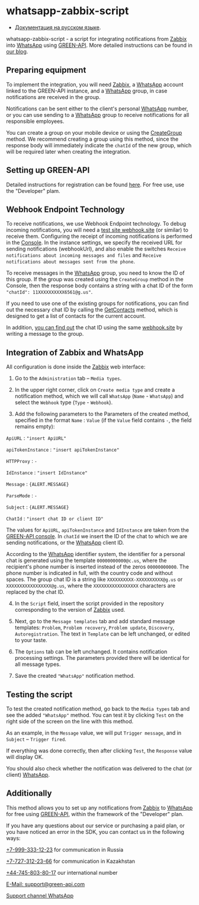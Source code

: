 # whatsapp-zabbix-script

- [Документация на русском языке](https://github.com/green-api/whatsapp-zabbix-script/blob/master/docs/READMERU.md).

whatsapp-zabbix-script - a script for integrating notifications from [Zabbix](https://www.zabbix.com/) into [WhatsApp](https://www.whatsapp.com) using [GREEN-API](https://green-api.com/en). More detailed instructions can be found in [our blog](https://green-api.com/en/blog/2024/zabbix_notifications_in_whatsapp_for_free/).

## Preparing equipment

To implement the integration, you will need [Zabbix](https://www.zabbix.com/), a [WhatsApp](https://www.whatsapp.com) account linked to the GREEN-API instance, and a [WhatsApp](https://www.whatsapp.com) group, in case notifications are received in the group.

Notifications can be sent either to the client's personal [WhatsApp](https://www.whatsapp.com) number, or you can use sending to a [WhatsApp](https://www.whatsapp.com) group to receive notifications for all responsible employees.

You can create a group on your mobile device or using the [CreateGroup](https://green-api.com/en/docs/api/groups/CreateGroup/) method. We recommend creating a group using this method, since the response body will immediately indicate the `chatId` of the new group, which will be required later when creating the integration.

## Setting up GREEN-API

Detailed instructions for registration can be found [here](https://green-api.com/en/docs/before-start/). For free use, use the "Developer" plam.

## Webhook Endpoint Technology

To receive notifications, we use Webhook Endpoint technology. To debug incoming notifications, you will need a [test site webhook.site](https://webhook.site/) (or similar) to receive them. Configuring the receipt of incoming notifications is performed in the [Console](https://console.green-api.com/auth). In the instance settings, we specify the received URL for sending notifications (webhookUrl), and also enable the switches `Receive notifications about incoming messages and files` and `Receive notifications about messages sent from the phone`.

To receive messages in the [WhatsApp](https://www.whatsapp.com) group, you need to know the ID of this group. If the group was created using the `CreateGroup` method in the Console, then the response body contains a string with a chat ID of the form `"chatId": 11XXXXXXXXXX6561@g.us"`.

If you need to use one of the existing groups for notifications, you can find out the necessary chat ID by calling the [GetContacts](https://green-api.com/en/docs/api/service/GetContacts/) method, which is designed to get a list of contacts for the current account.

In addition, [you can find out](https://www.youtube.com/watch?v=oNA_-fvGGR0) the chat ID using the same [webhook.site](https://webhook.site/) by writing a message to the group.

## Integration of Zabbix and WhatsApp

All configuration is done inside the [Zabbix](https://www.zabbix.com/) web interface:

1. Go to the `Administration` tab – `Media types`.

2. In the upper right corner, click on `Create media type` and create a notification method, which we will call `WhatsApp` (`Name` - `WhatsApp`) and select the `Webhook` type (`Type` - `Webhook`).

3. Add the following parameters to the Parameters of the created method, specified in the format `Name` : `Value` (if the `Value` field contains `-`, the field remains empty):

`ApiURL` : `"insert ApiURL"`

`apiTokenInstance` : `"insert apiTokenInstance"`

`HTTPProxy` : `-`

`IdInstance` : `"insert IdInstance"`

`Message` : `{ALERT.MESSAGE}`

`ParseMode` : `-`

`Subject` : `{ALERT.MESSAGE}`

`ChatId` : `"insert chat ID or client ID"`

The values ​​for `ApiURL`, `apiTokenInstance` and `IdInstance` are taken from the [GREEN-API console](https://console.green-api.com/). In `chatId` we insert the ID of the chat to which we are sending notifications, or the [WhatsApp](https://www.whatsapp.com) client ID.

According to the [WhatsApp](https://www.whatsapp.com) identifier system, the identifier for a personal chat is generated using the template `00000000000@c.us`, where the recipient's phone number is inserted instead of the zeros `00000000000`. The phone number is indicated in full, with the country code and without spaces.
The group chat ID is a string like `XXXXXXXXXX-XXXXXXXXXX@g.us` or `XXXXXXXXXXXXXXXXX@g.us`, where the `XXXXXXXXXXXXXXXXX` characters are replaced by the chat ID.

4. In the `Script` field, insert the script provided in the repository corresponding to the version of [Zabbix](https://www.zabbix.com/) used.

5. Next, go to the `Message templates` tab and add standard message templates: `Problem`, `Problem recovery`, `Problem update`, `Discovery`, `Autoregistration`. The text in `Template` can be left unchanged, or edited to your taste.

6. The `Options` tab can be left unchanged. It contains notification processing settings. The parameters provided there will be identical for all message types.

7. Save the created `"WhatsApp"` notification method.

## Testing the script

To test the created notification method, go back to the `Media types` tab and see the added `"WhatsApp"` method. You can test it by clicking `Test` on the right side of the screen on the line with this method.

As an example, in the `Message` value, we will put `Trigger message`, and in `Subject` – `Trigger fired`.

If everything was done correctly, then after clicking `Test`, the `Response` value will display OK.

You should also check whether the notification was delivered to the chat (or client) [WhatsApp](https://www.whatsapp.com).

## Additionally

This method allows you to set up any notifications from [Zabbix](https://www.zabbix.com/) to [WhatsApp](https://www.whatsapp.com) for free using [GREEN-API](https://green-api.com/en), within the framework of the "Developer" plan.

If you have any questions about our service or purchasing a paid plan, or you have noticed an error in the SDK, you can contact us in the following ways:

[+7-999-333-12-23](tel:+79993331223) for communication in Russia

[+7-727-312-23-66](tel:+77273122366) for communication in Kazakhstan

[+44-745-803-80-17](tel:+447458038017) our international number

[E-Mail: support@green-api.com](mailto:support@green-api.com)

[Support channel WhatsApp](https://wa.me/79993331223)

